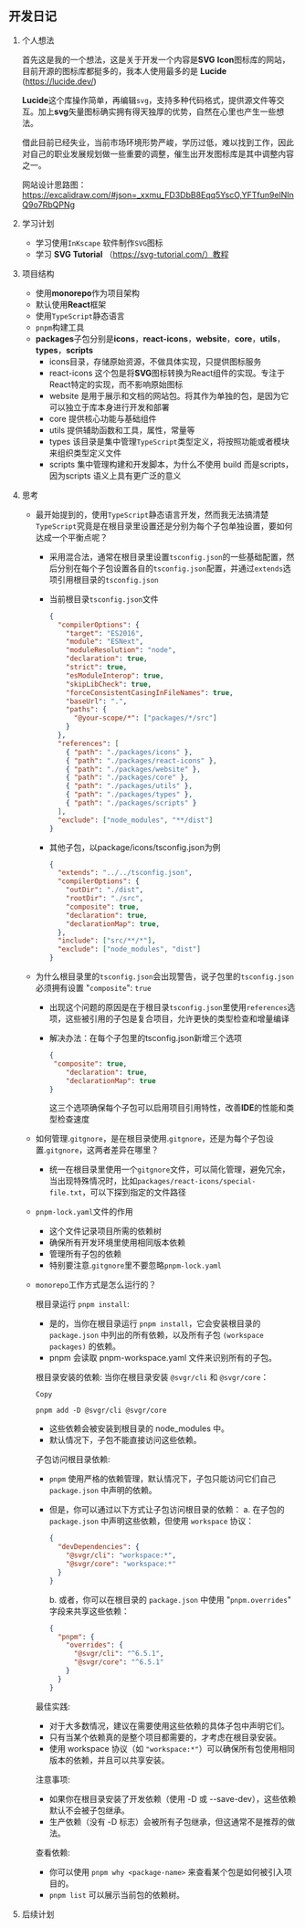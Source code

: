 ## 开发日记

1. 个人想法

   首先这是我的一个想法，这是关于开发一个内容是**SVG** **Icon**图标库的网站，目前开源的图标库都挺多的，我本人使用最多的是 **Lucide** (https://lucide.dev/)

   **Lucide**这个库操作简单，再编辑`svg`，支持多种代码格式，提供源文件等交互。加上**svg**矢量图标确实拥有得天独厚的优势，自然在心里也产生一些想法。

   借此目前已经失业，当前市场环境形势严峻，学历过低，难以找到工作，因此对自己的职业发展规划做一些重要的调整，催生出开发图标库是其中调整内容之一。

   网站设计思路图：https://excalidraw.com/#json=_xxmu_FD3DbB8Eqq5YscO,YFTfun9elNInQ9o7RbQPNg

2. 学习计划

   - 学习使用`InKscape` 软件制作`SVG`图标
   - 学习 **SVG Tutorial** （https://svg-tutorial.com/）教程

3. 项目结构

   - 使用**monorepo**作为项目架构
   - 默认使用**React**框架
   - 使用`TypeScript`静态语言
   - `pnpm`构建工具
   - **packages**子包分别是**icons**，**react-icons**，**website**，**core**，**utils**，**types**，**scripts**
     - icons目录，存储原始资源，不做具体实现，只提供图标服务
     - react-icons 这个包是将**SVG**图标转换为React组件的实现。专注于React特定的实现，而不影响原始图标
     - website 是用于展示和文档的网站包。将其作为单独的包，是因为它可以独立于库本身进行开发和部署
     - core 提供核心功能与基础组件
     - utils 提供辅助函数和工具，属性，常量等
     - types 该目录是集中管理`TypeScript`类型定义，将按照功能或者模块来组织类型定义文件
     - scripts 集中管理构建和开发脚本，为什么不使用 build 而是scripts，因为scripts 语义上具有更广泛的意义

4. 思考

   - 最开始提到的，使用`TypeScript`静态语言开发，然而我无法搞清楚`TypeScript`究竟是在根目录里设置还是分别为每个子包单独设置，要如何达成一个平衡点呢？

     - 采用混合法，通常在根目录里设置`tsconfig.json`的一些基础配置，然后分别在每个子包设置各自的`tsconfig.json`配置，并通过`extends`选项引用根目录的`tsconfig.json`

     - 当前根目录`tsconfig.json`文件

       ```json
       {
         "compilerOptions": {
           "target": "ES2016",
           "module": "ESNext",
           "moduleResolution": "node",
           "declaration": true,
           "strict": true,
           "esModuleInterop": true,
           "skipLibCheck": true,
           "forceConsistentCasingInFileNames": true,
           "baseUrl": ".",
           "paths": {
             "@your-scope/*": ["packages/*/src"]
           }
         },
         "references": [
           { "path": "./packages/icons" },
           { "path": "./packages/react-icons" },
           { "path": "./packages/website" },
           { "path": "./packages/core" },
           { "path": "./packages/utils" },
           { "path": "./packages/types" },
           { "path": "./packages/scripts" }
         ],
         "exclude": ["node_modules", "**/dist"]
       }
       ```

     - 其他子包，以package/icons/tsconfig.json为例

       ```json
       {
         "extends": "../../tsconfig.json",
         "compilerOptions": {
           "outDir": "./dist",
           "rootDir": "./src",
           "composite": true,
           "declaration": true,
           "declarationMap": true,
         },
         "include": ["src/**/*"],
         "exclude": ["node_modules", "dist"]
       }
       ```

   - 为什么根目录里的`tsconfig.json`会出现警告，说子包里的`tsconfig.json`必须拥有设置 "`composite`": `true`

     - 出现这个问题的原因是在于根目录`tsconfig.json`里使用`references`选项，这些被引用的子包是复合项目，允许更快的类型检查和增量编译

     - 解决办法：在每个子包里的tsconfig.json新增三个选项

       ```json
       {
       	"composite": true,
           "declaration": true,
           "declarationMap": true
       }
       ```

       这三个选项确保每个子包可以启用项目引用特性，改善**IDE**的性能和类型检查速度

   - 如何管理.`gitgnore`，是在根目录使用.`gitgnore`，还是为每个子包设置.`gitgnore`，这两者差异在哪里？

     - 统一在根目录里使用一个`gitgnore`文件，可以简化管理，避免冗余，当出现特殊情况时，比如`packages/react-icons/special-file.txt`，可以下探到指定的文件路径

   - `pnpm-lock.yaml`文件的作用

     - 这个文件记录项目所需的依赖树
     - 确保所有开发环境里使用相同版本依赖
     - 管理所有子包的依赖
     - 特别要注意.`gitgnore`里不要忽略`pnpm-lock.yaml`

   - `monorepo`工作方式是怎么运行的？

     根目录运行 `pnpm install`:

     - 是的，当你在根目录运行 `pnpm install`，它会安装根目录的 `package.json` 中列出的所有依赖，以及所有子包 `(workspace packages)` 的依赖。
     - pnpm 会读取 pnpm-workspace.yaml 文件来识别所有的子包。

     根目录安装的依赖: 当你在根目录安装 `@svgr/cli` 和 `@svgr/core`：

     ```
     Copy
     
     pnpm add -D @svgr/cli @svgr/core
     ```

     - 这些依赖会被安装到根目录的 node_modules 中。
     - 默认情况下，子包不能直接访问这些依赖。

     子包访问根目录依赖:

     - `pnpm` 使用严格的依赖管理，默认情况下，子包只能访问它们自己 `package.json` 中声明的依赖。

     - 但是，你可以通过以下方式让子包访问根目录的依赖： a. 在子包的 `package.json` 中声明这些依赖，但使用 `workspace` 协议：

       ```json
       {
         "devDependencies": {
           "@svgr/cli": "workspace:*",
           "@svgr/core": "workspace:*"
         }
       }
       ```

       b. 或者，你可以在根目录的 `package.json` 中使用 "`pnpm.overrides`" 字段来共享这些依赖：

       ```json
       {
         "pnpm": {
           "overrides": {
             "@svgr/cli": "^6.5.1",
             "@svgr/core": "^6.5.1"
           }
         }
       }
       ```

     最佳实践:

     - 对于大多数情况，建议在需要使用这些依赖的具体子包中声明它们。
     - 只有当某个依赖真的是整个项目都需要的，才考虑在根目录安装。
     - 使用 workspace 协议（如 `"workspace:*"`）可以确保所有包使用相同版本的依赖，并且可以共享安装。

     注意事项:

     - 如果你在根目录安装了开发依赖（使用 -D 或 --save-dev），这些依赖默认不会被子包继承。
     - 生产依赖（没有 -D 标志）会被所有子包继承，但这通常不是推荐的做法。

     查看依赖:

     - 你可以使用 `pnpm why <package-name>` 来查看某个包是如何被引入项目的。
     - `pnpm list` 可以展示当前包的依赖树。

5. 后续计划

